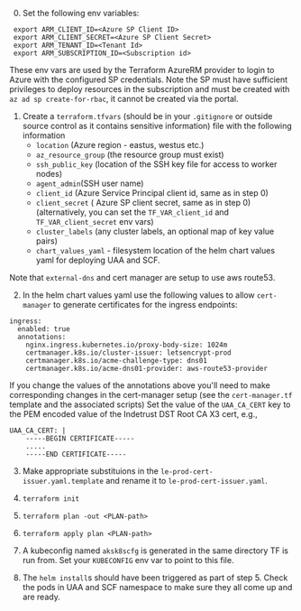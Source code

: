 0. Set the following env variables:

```
 export ARM_CLIENT_ID=<Azure SP Client ID>
 export ARM_CLIENT_SECRET=<Azure SP Client Secret>
 export ARM_TENANT_ID=<Tenant Id>
 export ARM_SUBSCRIPTION_ID=<Subscription id>
 ```
 These env vars are used by the Terraform AzureRM provider to login to Azure with the configured SP credentials. Note the SP must have sufficient privileges to deploy resources in the subscription and must be created with `az ad sp create-for-rbac`, it cannot be created via the portal.


1. Create a `terraform.tfvars` (should be in your `.gitignore` or outside source control as it contains sensitive information) file with the following information
    -  `location` (Azure region - eastus, westus etc.)
    -  `az_resource_group` (the resource group must exist)
    -  `ssh_public_key` (location of the SSH key file for access to worker nodes)
    -  `agent_admin`(SSH user name)
    -  `client_id` (Azure Service Principal client id, same as in step 0)  
    -  `client_secret` ( Azure SP client secret, same as in step 0)
    (alternatively, you can set the `TF_VAR_client_id` and `TF_VAR_client_secret` env vars)
    - `cluster_labels` (any cluster labels, an optional map of key value pairs)
    - `chart_values_yaml` - filesystem location of the helm chart values yaml for deploying UAA and SCF.

Note that `external-dns` and cert manager are setup to use aws route53.

2. In the helm chart values yaml use the following values to allow `cert-manager` to generate certificates for the ingress endpoints:

```
ingress:
  enabled: true
  annotations:
    nginx.ingress.kubernetes.io/proxy-body-size: 1024m
    certmanager.k8s.io/cluster-issuer: letsencrypt-prod
    certmanager.k8s.io/acme-challenge-type: dns01
    certmanager.k8s.io/acme-dns01-provider: aws-route53-provider
```

If you change the values of the annotations above you'll need to make corresponding changes in the cert-manager setup (see the `cert-manager.tf` template and the associated scripts)
Set the value of the `UAA_CA_CERT` key to the PEM encoded value of the Indetrust DST Root CA X3 cert, e.g.,

```
UAA_CA_CERT: |
    -----BEGIN CERTIFICATE-----
    .....
    -----END CERTIFICATE-----
```

3. Make appropriate substituions in the `le-prod-cert-issuer.yaml.template` and rename it to `le-prod-cert-issuer.yaml`.

4. `terraform init`

5. `terraform plan -out <PLAN-path>`

6. `terraform apply plan <PLAN-path>`

7. A kubeconfig named `aksk8scfg` is generated in the same directory TF is run from. Set your `KUBECONFIG` env var to point to this file.

8. The `helm install`s should have been triggered as part of step 5. Check the pods in UAA and SCF namespace to make sure they all come up and are ready. 
